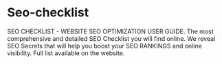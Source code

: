# Seo-checklist
SEO CHECKLIST - WEBSITE SEO OPTIMIZATION USER GUIDE. The most comprehensive and detailed SEO Checklist you will find online. We reveal SEO Secrets that will help you boost your SEO RANKINGS and online visibility. Full list available on the website.

